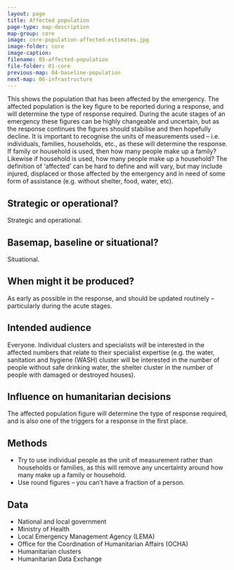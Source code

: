 ```yaml
---
layout: page
title: Affected population
page-type: map-description
map-group: core
image: core-population-affected-estimates.jpg
image-folder: core
image-caption: 
filename: 05-affected-population
file-folder: 01-core
previous-map: 04-baseline-population
next-map: 06-infrastructure
---
```

This shows the population that has been affected by the emergency. The affected population is the key figure to be reported during a response, and will determine the type of response required. During the acute stages of an emergency these figures can be highly changeable and uncertain, but as the response continues the figures should stabilise and then hopefully decline. It is important to recognise the units of measurements used – i.e. individuals, families, households, etc., as these will determine the response. If family or household is used, then how many people make up a family? Likewise if household is used, how many people make up a household? The definition of ‘affected’ can be hard to define and will vary, but may include injured, displaced or those affected by the emergency and in need of some form of assistance \(e.g. without shelter, food, water, etc\).

## Strategic or operational?
Strategic and operational.

## Basemap, baseline or situational?
Situational.

## When might it be produced?
As early as possible in the response, and should be updated routinely – particularly during the acute stages.

## Intended audience
Everyone. Individual clusters and specialists will be interested in the affected numbers that relate to their specialist expertise (e.g. the water, sanitation and hygiene (WASH) cluster will be interested in the number of people without safe drinking water, the shelter cluster in the number of people with damaged or destroyed houses).

## Influence on humanitarian decisions
The affected population figure will determine the type of response required, and is also one of the triggers for a response in the first place.

## Methods
* Try to use individual people as the unit of measurement rather than households or families, as this will remove any uncertainty around how many make up a family or household.
* Use round figures – you can’t have a fraction of a person.

## Data
* National and local government
* Ministry of Health
* Local Emergency Management Agency (LEMA)
* Office for the Coordination of Humanitarian Affairs (OCHA)
* Humanitarian clusters
* Humanitarian Data Exchange

